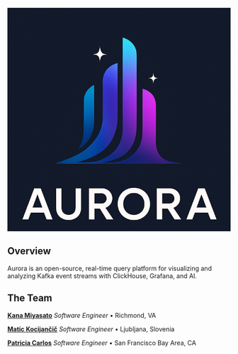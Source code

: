 ![Logo](./logo.png)

## Overview

Aurora is an open-source, real-time query platform for visualizing and analyzing Kafka event streams with ClickHouse, Grafana, and AI.

## The Team

**[Kana Miyasato](https://github.com/kanamiyasato)** _Software Engineer_ • Richmond, VA

**[Matic Kocijančič](https://github.com/kocijancic)** _Software Engineer_ • Ljubljana, Slovenia

**[Patricia Carlos](https://github.com/pkcarlos)** _Software Engineer_ • San Francisco Bay Area, CA